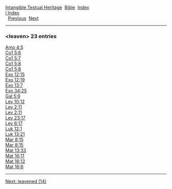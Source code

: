 [Intangible Textual Heritage](../../index)  [Bible](../index) 
[Index](index)   
[l Index](_l_)  
  [Previous](c06694)  [Next](c06696) 

------------------------------------------------------------------------

### &lt;leaven&gt; 23 entries

[Amo 4:5](../kjv/amo004.htm#005)  
[Co1 5:6](../kjv/co1005.htm#006)  
[Co1 5:7](../kjv/co1005.htm#007)  
[Co1 5:8](../kjv/co1005.htm#008)  
[Co1 5:8](../kjv/co1005.htm#008)  
[Exo 12:15](../kjv/exo012.htm#015)  
[Exo 12:19](../kjv/exo012.htm#019)  
[Exo 13:7](../kjv/exo013.htm#007)  
[Exo 34:25](../kjv/exo034.htm#025)  
[Gal 5:9](../kjv/gal005.htm#009)  
[Lev 10:12](../kjv/lev010.htm#012)  
[Lev 2:11](../kjv/lev002.htm#011)  
[Lev 2:11](../kjv/lev002.htm#011)  
[Lev 23:17](../kjv/lev023.htm#017)  
[Lev 6:17](../kjv/lev006.htm#017)  
[Luk 12:1](../kjv/luk012.htm#001)  
[Luk 13:21](../kjv/luk013.htm#021)  
[Mar 8:15](../kjv/mar008.htm#015)  
[Mar 8:15](../kjv/mar008.htm#015)  
[Mat 13:33](../kjv/mat013.htm#033)  
[Mat 16:11](../kjv/mat016.htm#011)  
[Mat 16:12](../kjv/mat016.htm#012)  
[Mat 16:6](../kjv/mat016.htm#006)  

------------------------------------------------------------------------

[Next: leavened (14)](c06696)
